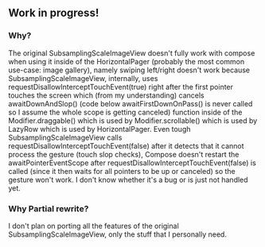 ## Work in progress!

### Why?
The original SubsamplingScaleImageView doesn't fully work with compose when using it inside of the HorizontalPager (probably the most common use-case: image gallery), namely swiping left/right doesn't work because SubsamplingScaleImageView, internally, uses requestDisallowInterceptTouchEvent(true) right after the first pointer touches the screen which (from my understanding) cancels awaitDownAndSlop() (code below awaitFirstDownOnPass() is never called so I assume the whole scope is getting canceled) function inside of the Modifier.draggable() which is used by Modifier.scrollable() which is used by LazyRow which is used by HorizontalPager. Even tough SubsamplingScaleImageView calls requestDisallowInterceptTouchEvent(false) after it detects that it cannot process the gesture (touch slop checks), Compose doesn't restart the awaitPointerEventScope after requestDisallowInterceptTouchEvent(false) is called (since it then waits for all pointers to be up or canceled) so the gesture won't work. I don't know whether it's a bug or is just not handled yet.

### Why Partial rewrite?
I don't plan on porting all the features of the original SubsamplingScaleImageView, only the stuff that I personally need.
